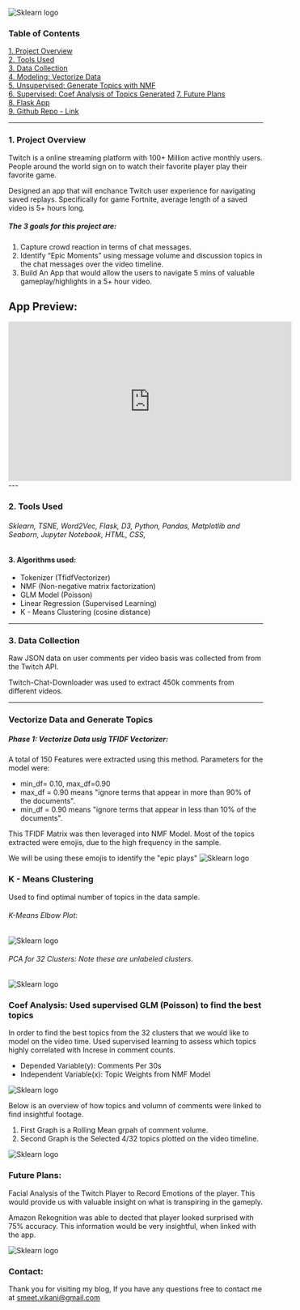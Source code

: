 ![Sklearn logo](http://downloadforpc.net/Metis/fle/Twitch_Purple_RGB.png)

### Table of Contents
[1. Project Overview](#section-a)  
[2. Tools Used](#section-b)  
[3. Data Collection](#section-b2)  
[4. Modeling: Vectorize Data](#section-c)    
[5. Unsupervised: Generate Topics with NMF](#section-c)     
[6. Supervised: Coef Analysis of Topics Generated](#section-c2) 
[7. Future Plans](#section-e)  
[8. Flask App](#section-end)  
[9. Github Repo - Link](https://github.com/smeetvikani/AirBnB_User_Behavior_Classification)


---

### <a name="section-a"></a>1.  Project Overview
Twitch is a online streaming platform with 100+ Million active monthly users. People around the world sign on to watch their favorite player play their favorite game. 

Designed an app that will enchance Twitch user experience for navigating saved replays. Specifically for game Fortnite, average length of a saved video is 5+ hours long. 

##### The 3 goals for this project are:
1.  Capture crowd reaction in terms of chat messages. 
2.  Identify “Epic Moments” using message volume and discussion topics in the chat messages over the video timeline.
3.  Build An App that would allow the users to navigate 5 mins of valuable gameplay/highlights in a 5+ hour video. 


## App Preview: 
<iframe width="560" height="315" src="https://www.youtube.com/embed/zRjbD_r42iM" frameborder="0" allow="autoplay; encrypted-media" allowfullscreen></iframe>
---

### <a name="section-b"></a>2.  Tools Used

###### Sklearn, TSNE, Word2Vec, Flask, D3, Python, Pandas, Matplotlib and Seaborn, Jupyter Notebook, HTML, CSS,

#### 3. Algorithms used: 
*   Tokenizer (TfidfVectorizer) 
*   NMF (Non-negative matrix factorization)
*   GLM Model (Poisson) 
*   Linear Regression (Supervised Learning) 
*   K - Means Clustering (cosine distance) 

---
### <a name="section-b2"></a>3.  Data Collection
Raw JSON data on user comments per video basis was collected from from the Twitch API.

Twitch-Chat-Downloader was used to extract 450k comments from different videos. 

---
### <a name="section-c"></a> Vectorize Data and Generate Topics
##### Phase 1: Vectorize Data usig TFIDF Vectorizer: 
A total of 150 Features were extracted using this method. 
Parameters for the model were:

* min_df= 0.10, max_df=0.90
* max_df = 0.90 means "ignore terms that appear in more than 90% of the documents".
* min_df = 0.90 means "ignore terms that appear in less than 10% of the documents".

This TFIDF Matrix was then leveraged into NMF Model. Most of the topics extracted were emojis, due to the high frequency in the sample. 

We will be using these emojis to identify the "epic plays" 
![Sklearn logo](http://downloadforpc.net/Metis/fle/topics.png)



### <a name="section-c2"></a> K - Means Clustering
Used to find optimal number of topics in the data sample. 

###### K-Means Elbow Plot:
![Sklearn logo](http://downloadforpc.net/Metis/fle/kmeans.jpeg)

###### PCA for 32 Clusters: Note these are unlabeled clusters. 

![Sklearn logo](http://downloadforpc.net/Metis/fle/pca-3d.png)

### <a name="section-c3"></a> Coef Analysis: Used supervised GLM (Poisson) to find the best topics

In order to find the best topics from the 32 clusters that we would like to model on the video time. Used supervised learning to assess which topics highly correlated with Increse in comment counts. 

* Depended Variable(y): Comments Per 30s
* Independent Variable(x): Topic Weights from NMF Model

![Sklearn logo](http://downloadforpc.net/Metis/fle/coefs.png)


Below is an overview of how topics and volumn of comments were linked to find insightful footage. 

1. First Graph is a Rolling Mean grpah of comment volume. 
2. Second Graph is the Selected 4/32 topics plotted on the video timeline. 

![Sklearn logo](http://downloadforpc.net/Metis/fle/VideoTimeLine.jpeg)


### <a name="section-e"></a> Future Plans: 

Facial Analysis of the Twitch Player to Record Emotions of the player. This would provide us with valuable insight on what is transpiring in the gameply. 

Amazon Rekognition was able to dected that player looked surprised with 75% accuracy. This information would be very insightful, when linked with the app. 

![Sklearn logo](http://downloadforpc.net/Metis/fle/facial_analysis.jpeg)

### <a name="section-end"></a> Contact:
Thank you for visiting my blog, If you have any questions free to contact me at smeet.vikani@gmail.com
